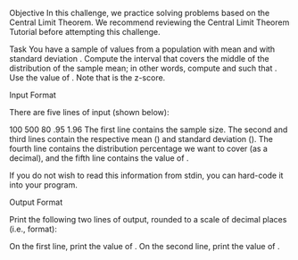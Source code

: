 Objective
In this challenge, we practice solving problems based on the Central Limit Theorem. We recommend reviewing the Central Limit Theorem Tutorial before attempting this challenge.

Task
You have a sample of  values from a population with mean  and with standard deviation . Compute the interval that covers the middle  of the distribution of the sample mean; in other words, compute  and  such that . Use the value of . Note that  is the z-score.

Input Format

There are five lines of input (shown below):

100
500
80
.95
1.96
The first line contains the sample size. The second and third lines contain the respective mean () and standard deviation (). The fourth line contains the distribution percentage we want to cover (as a decimal), and the fifth line contains the value of .

If you do not wish to read this information from stdin, you can hard-code it into your program.

Output Format

Print the following two lines of output, rounded to a scale of  decimal places (i.e.,  format):

On the first line, print the value of .
On the second line, print the value of .